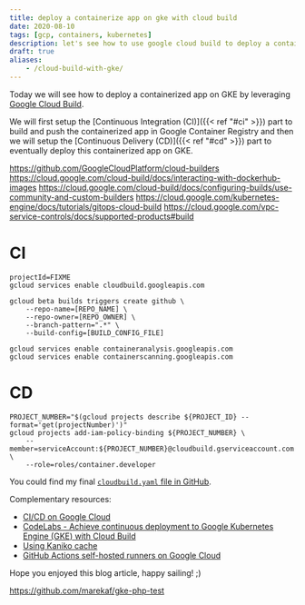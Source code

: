 ```yaml
---
title: deploy a containerize app on gke with cloud build
date: 2020-08-10
tags: [gcp, containers, kubernetes]
description: let's see how to use google cloud build to deploy a containerized app on gke
draft: true
aliases:
    - /cloud-build-with-gke/
---
```

Today we will see how to deploy a containerized app on GKE by leveraging [Google Cloud Build](https://cloud.google.com/cloud-build/).

We will first setup the [Continuous Integration (CI)]({{< ref "#ci" >}}) part to build and push the containerized app in Google Container Registry and then we will setup the [Continuous Delivery (CD)]({{< ref "#cd" >}}) part to eventually deploy this containerized app on GKE.


https://github.com/GoogleCloudPlatform/cloud-builders
https://cloud.google.com/cloud-build/docs/interacting-with-dockerhub-images
https://cloud.google.com/cloud-build/docs/configuring-builds/use-community-and-custom-builders
https://cloud.google.com/kubernetes-engine/docs/tutorials/gitops-cloud-build
https://cloud.google.com/vpc-service-controls/docs/supported-products#build

# CI

```
projectId=FIXME
gcloud services enable cloudbuild.googleapis.com

gcloud beta builds triggers create github \
    --repo-name=[REPO_NAME] \
    --repo-owner=[REPO_OWNER] \
    --branch-pattern=".*" \
    --build-config=[BUILD_CONFIG_FILE]

gcloud services enable containeranalysis.googleapis.com
gcloud services enable containerscanning.googleapis.com
```

# CD

```
PROJECT_NUMBER="$(gcloud projects describe ${PROJECT_ID} --format='get(projectNumber)')"
gcloud projects add-iam-policy-binding ${PROJECT_NUMBER} \
    --member=serviceAccount:${PROJECT_NUMBER}@cloudbuild.gserviceaccount.com \
    --role=roles/container.developer
```

You could find my final [`cloudbuild.yaml` file in GitHub](https://github.com/mathieu-benoit/myblog/blob/master/cloudbuild.yaml).

Complementary resources:
- [CI/CD on Google Cloud](https://cloud.google.com/docs/ci-cd)
- [CodeLabs - Achieve continuous deployment to Google Kubernetes Engine (GKE) with Cloud Build](https://codelabs.developers.google.com/codelabs/cloud-builder-gke-continuous-deploy/index.html)
- [Using Kaniko cache](https://cloud.google.com/cloud-build/docs/kaniko-cache)
- [GitHub Actions self-hosted runners on Google Cloud](https://github.blog/2020-08-04-github-actions-self-hosted-runners-on-google-cloud/)

Hope you enjoyed this blog article, happy sailing! ;)

https://github.com/marekaf/gke-php-test